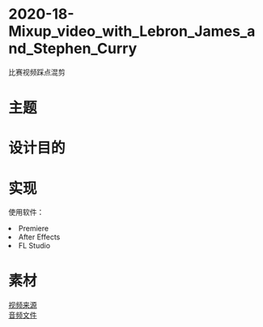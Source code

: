 # 2020-18-Mixup_video_with_Lebron_James_and_Stephen_Curry
比赛视频踩点混剪  
# 主题  

# 设计目的  

# 实现  
使用软件：
<li>Premiere</li>
<li>After Effects</li>
<li>FL Studio</li>  

# 素材  
<a href="/素材/video/素材来源.md">视频来源</a>  
<a href="/素材/sounds">音频文件</a>

